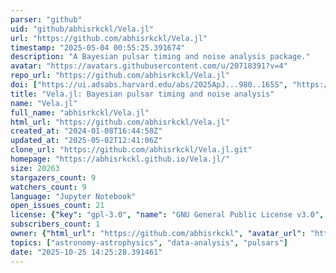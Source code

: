 ```yaml
---
parser: "github"
uid: "github/abhisrkckl/Vela.jl"
url: "https://github.com/abhisrkckl/Vela.jl"
timestamp: "2025-05-04 00:55:25.391674"
description: "A Bayesian pulsar timing and noise analysis package."
avatar: "https://avatars.githubusercontent.com/u/20718391?v=4"
repo_url: "https://github.com/abhisrkckl/Vela.jl"
doi: ["https://ui.adsabs.harvard.edu/abs/2025ApJ...980..165S", "https://ui.adsabs.harvard.edu/abs/2025ascl.soft04033S/abstract"]
title: "Vela.jl: Bayesian pulsar timing and noise analysis"
name: "Vela.jl"
full_name: "abhisrkckl/Vela.jl"
html_url: "https://github.com/abhisrkckl/Vela.jl"
created_at: "2024-01-08T16:44:58Z"
updated_at: "2025-05-02T12:41:06Z"
clone_url: "https://github.com/abhisrkckl/Vela.jl.git"
homepage: "https://abhisrkckl.github.io/Vela.jl/"
size: 20263
stargazers_count: 9
watchers_count: 9
language: "Jupyter Notebook"
open_issues_count: 21
license: {"key": "gpl-3.0", "name": "GNU General Public License v3.0", "spdx_id": "GPL-3.0", "url": "https://api.github.com/licenses/gpl-3.0", "node_id": "MDc6TGljZW5zZTk="}
subscribers_count: 1
owner: {"html_url": "https://github.com/abhisrkckl", "avatar_url": "https://avatars.githubusercontent.com/u/20718391?v=4", "login": "abhisrkckl", "type": "User"}
topics: ["astronomy-astrophysics", "data-analysis", "pulsars"]
date: "2025-10-25 14:25:28.391461"
---
```

